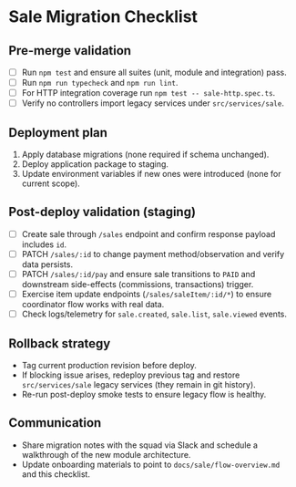 # Sale Migration Checklist

## Pre-merge validation
- [ ] Run `npm test` and ensure all suites (unit, module and integration) pass.
- [ ] Run `npm run typecheck` and `npm run lint`.
- [ ] For HTTP integration coverage run `npm test -- sale-http.spec.ts`.
- [ ] Verify no controllers import legacy services under `src/services/sale`.

## Deployment plan
1. Apply database migrations (none required if schema unchanged).
2. Deploy application package to staging.
3. Update environment variables if new ones were introduced (none for current scope).

## Post-deploy validation (staging)
- [ ] Create sale through `/sales` endpoint and confirm response payload includes `id`.
- [ ] PATCH `/sales/:id` to change payment method/observation and verify data persists.
- [ ] PATCH `/sales/:id/pay` and ensure sale transitions to `PAID` and downstream side-effects (commissions, transactions) trigger.
- [ ] Exercise item update endpoints (`/sales/saleItem/:id/*`) to ensure coordinator flow works with real data.
- [ ] Check logs/telemetry for `sale.created`, `sale.list`, `sale.viewed` events.

## Rollback strategy
- Tag current production revision before deploy.
- If blocking issue arises, redeploy previous tag and restore `src/services/sale` legacy services (they remain in git history).
- Re-run post-deploy smoke tests to ensure legacy flow is healthy.

## Communication
- Share migration notes with the squad via Slack and schedule a walkthrough of the new module architecture.
- Update onboarding materials to point to `docs/sale/flow-overview.md` and this checklist.
